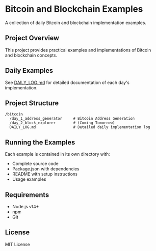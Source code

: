 # Bitcoin and Blockchain Examples

A collection of daily Bitcoin and blockchain implementation examples.

## Project Overview

This project provides practical examples and implementations of Bitcoin and blockchain concepts.

## Daily Examples

See [DAILY_LOG.md](DAILY_LOG.md) for detailed documentation of each day's implementation.

## Project Structure
```
/bitcoin
  /day_1_address_generator     # Bitcoin Address Generation
  /day_2_block_explorer        # (Coming Tomorrow)
  DAILY_LOG.md                 # Detailed daily implementation log
```

## Running the Examples

Each example is contained in its own directory with:
- Complete source code
- Package.json with dependencies
- README with setup instructions
- Usage examples

## Requirements

- Node.js v14+
- npm
- Git

## License

MIT License